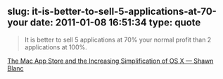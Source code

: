 slug: it-is-better-to-sell-5-applications-at-70-your
date: 2011-01-08 16:51:34
type: quote
---

> It is better to sell 5 applications at 70% your normal profit than 2 applications at 100%.

[The Mac App Store and the Increasing Simplification of OS X — Shawn Blanc](http://shawnblanc.net/2011/01/simplifying-os-x/)
